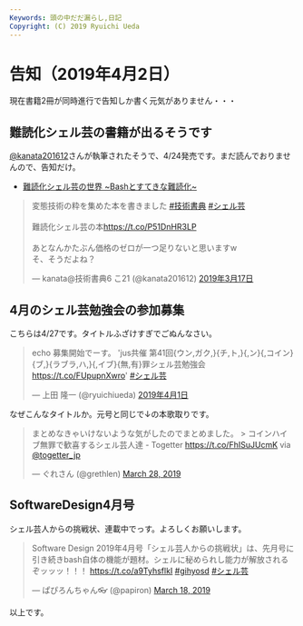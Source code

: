 ```yaml
---
Keywords: 頭の中だだ漏らし,日記
Copyright: (C) 2019 Ryuichi Ueda
---
```


# 告知（2019年4月2日）

現在書籍2冊が同時進行で告知しか書く元気がありません・・・

## 難読化シェル芸の書籍が出るそうです

[@kanata201612](https://twitter.com/kanata201612)さんが執筆されたそうで、4/24発売です。まだ読んでおりませんので、告知だけ。

* [難読化シェル芸の世界 ~Bashとすてきな難読化~](https://amzn.to/2TQg4nN)

<blockquote class="twitter-tweet" data-cards="hidden" data-lang="ja"><p lang="ja" dir="ltr">変態技術の粋を集めた本を書きました <a href="https://twitter.com/hashtag/%E6%8A%80%E8%A1%93%E6%9B%B8%E5%85%B8?src=hash&amp;ref_src=twsrc%5Etfw">#技術書典</a> <a href="https://twitter.com/hashtag/%E3%82%B7%E3%82%A7%E3%83%AB%E8%8A%B8?src=hash&amp;ref_src=twsrc%5Etfw">#シェル芸</a><br><br>難読化シェル芸の本<a href="https://t.co/P51DnHR3LP">https://t.co/P51DnHR3LP</a><br><br>あとなんかたぶん価格のゼロが一つ足りないと思いますw<br>そ、そうだよね？</p>&mdash; kanata@技術書典6 こ21 (@kanata201612) <a href="https://twitter.com/kanata201612/status/1107168763382644737?ref_src=twsrc%5Etfw">2019年3月17日</a></blockquote>
<script async src="https://platform.twitter.com/widgets.js" charset="utf-8"></script>



## 4月のシェル芸勉強会の参加募集

こちらは4/27です。タイトルふざけすぎでごぬんなさい。

<blockquote class="twitter-tweet" data-lang="ja"><p lang="ja" dir="ltr">echo 募集開始でーす。 &#39;jus共催 第41回{ウン,ガク,}{チ,ト,}{,ン}{,コイン}{ブ,}{ラブラ,ハ,}{,イブ}{無,有}罪シェル芸勉強会 <a href="https://t.co/FUpupnXwro">https://t.co/FUpupnXwro</a>&#39; <a href="https://twitter.com/hashtag/%E3%82%B7%E3%82%A7%E3%83%AB%E8%8A%B8?src=hash&amp;ref_src=twsrc%5Etfw">#シェル芸</a></p>&mdash; 上田 隆一 (@ryuichiueda) <a href="https://twitter.com/ryuichiueda/status/1112867186349993984?ref_src=twsrc%5Etfw">2019年4月1日</a></blockquote>
<script async src="https://platform.twitter.com/widgets.js" charset="utf-8"></script>

なぜこんなタイトルか。元号と同じで↓の本歌取りです。

<blockquote class="twitter-tweet" data-partner="tweetdeck"><p lang="ja" dir="ltr">まとめなきゃいけないような気がしたのでまとめました。 &gt; コインハイブ無罪で歓喜するシェル芸人達 - Togetter <a href="https://t.co/FhISuJUcmK">https://t.co/FhISuJUcmK</a> via <a href="https://twitter.com/togetter_jp?ref_src=twsrc%5Etfw">@togetter_jp</a></p>&mdash; ぐれさん (@grethlen) <a href="https://twitter.com/grethlen/status/1111263012848062464?ref_src=twsrc%5Etfw">March 28, 2019</a></blockquote>


## SoftwareDesign4月号

シェル芸人からの挑戦状、連載中でっす。よろしくお願いします。

<blockquote class="twitter-tweet" data-partner="tweetdeck"><p lang="ja" dir="ltr">Software Design 2019年4月号「シェル芸人からの挑戦状」は、先月号に引き続きbash自体の機能が題材。シェルに秘められし能力が解放されるぞッッッ！！！ <a href="https://t.co/a9TyhsflkI">https://t.co/a9TyhsflkI</a> <a href="https://twitter.com/hashtag/gihyosd?src=hash&amp;ref_src=twsrc%5Etfw">#gihyosd</a> <a href="https://twitter.com/hashtag/%E3%82%B7%E3%82%A7%E3%83%AB%E8%8A%B8?src=hash&amp;ref_src=twsrc%5Etfw">#シェル芸</a></p>&mdash; ぱぴろんちゃん👓 (@papiron) <a href="https://twitter.com/papiron/status/1107490284378558464?ref_src=twsrc%5Etfw">March 18, 2019</a></blockquote>
<script async src="https://platform.twitter.com/widgets.js" charset="utf-8"></script>



以上です。
